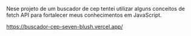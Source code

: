 Nese projeto de um buscador de cep tentei utilizar alguns conceitos de fetch API para fortalecer meus conhecimentos em JavaScript.

https://buscador-cep-seven-blush.vercel.app/
